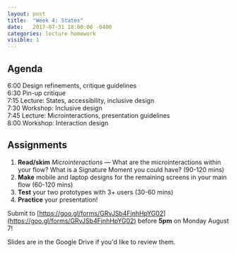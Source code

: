 ```yaml
---
layout: post
title:  "Week 4: States"
date:   2017-07-31 18:00:00 -0400
categories: lecture homework
visible: 1
---
```


## Agenda

6:00 Design refinements, critique guidelines  
6:30 Pin-up critique  
7:15 Lecture: States, accessibility, inclusive design  
7:30 Workshop: Inclusive design   
7:45 Lecture: Microinteractions, presentation guidelines  
8:00 Workshop: Interaction design

## Assignments

1. **Read/skim** *Microinteractions* — What are the microinteractions within your flow? What is a Signature Moment you could have? (90-120 mins) 
2. **Make** mobile and laptop designs for the remaining screens in your main flow (60-120 mins)
3. **Test** your two prototypes with 3+ users (30-60 mins)
4. **Practice** your presentation!

Submit to [https://goo.gl/forms/GRvJSb4FjnhHpYG02](https://goo.gl/forms/GRvJSb4FjnhHpYG02) before **5pm** on Monday August 7!

Slides are in the Google Drive if you'd like to review them.
